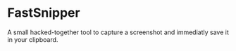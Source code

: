 # FastSnipper

A small hacked-together tool to capture a screenshot and immediatly save it in your clipboard.
